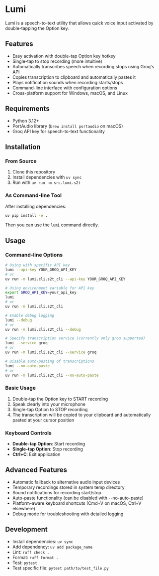 # Lumi

Lumi is a speech-to-text utility that allows quick voice input activated by double-tapping the Option key.

## Features

- Easy activation with double-tap Option key hotkey
- Single-tap to stop recording (more intuitive)
- Automatically transcribes speech when recording stops using Groq's API
- Copies transcription to clipboard and automatically pastes it
- Plays notification sounds when recording starts/stops
- Command-line interface with configuration options
- Cross-platform support for Windows, macOS, and Linux

## Requirements

- Python 3.12+
- PortAudio library (`brew install portaudio` on macOS)
- Groq API key for speech-to-text functionality

## Installation

### From Source
1. Clone this repository
2. Install dependencies with `uv sync`
3. Run with `uv run -m src.lumi.s2t`

### As Command-line Tool
After installing dependencies:
```bash
uv pip install -e .
```

Then you can use the `lumi` command directly.

## Usage

### Command-line Options

```bash
# Using with specific API key
lumi --api-key YOUR_GROQ_API_KEY
# or
uv run -m lumi.cli.s2t_cli --api-key YOUR_GROQ_API_KEY

# Using environment variable for API key
export GROQ_API_KEY=your_api_key
lumi
# or
uv run -m lumi.cli.s2t_cli

# Enable debug logging
lumi --debug
# or
uv run -m lumi.cli.s2t_cli --debug

# Specify transcription service (currently only groq supported)
lumi --service groq
# or
uv run -m lumi.cli.s2t_cli --service groq

# Disable auto-pasting of transcriptions
lumi --no-auto-paste
# or
uv run -m lumi.cli.s2t_cli --no-auto-paste
```

### Basic Usage

1. Double-tap the Option key to START recording
2. Speak clearly into your microphone
3. Single-tap Option to STOP recording
4. The transcription will be copied to your clipboard and automatically pasted at your cursor position

### Keyboard Controls

- **Double-tap Option**: Start recording
- **Single-tap Option**: Stop recording
- **Ctrl+C**: Exit application

## Advanced Features

- Automatic fallback to alternative audio input devices
- Temporary recordings stored in system temp directory
- Sound notifications for recording start/stop
- Auto-paste functionality (can be disabled with --no-auto-paste)
- Platform-aware keyboard shortcuts (Cmd+V on macOS, Ctrl+V elsewhere)
- Debug mode for troubleshooting with detailed logging

## Development

- Install dependencies: `uv sync`
- Add dependency: `uv add package_name`
- Lint: `ruff check .`
- Format: `ruff format .`
- Test: `pytest`
- Test specific file: `pytest path/to/test_file.py`